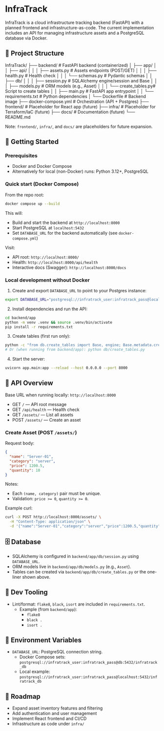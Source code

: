 # InfraTrack

InfraTrack is a cloud infrastructure tracking backend (FastAPI) with a planned frontend and infrastructure-as-code. The current implementation includes an API for managing infrastructure assets and a PostgreSQL database via Docker.

## 📂 Project Structure

InfraTrack/
├── backend/ # FastAPI backend (containerized)
│ ├── app/
│ │ ├── api/
│ │ │ ├── assets.py # Assets endpoints (POST/GET)
│ │ │ ├── health.py # Health check
│ │ │ └── schemas.py # Pydantic schemas
│ │ ├── db/
│ │ │ ├── session.py # SQLAlchemy engine/session and Base
│ │ │ ├── models.py # ORM models (e.g., Asset)
│ │ │ └── create_tables.py# Script to create tables
│ │ ├── main.py # FastAPI app entrypoint
│ │ └── requirements.txt # Python dependencies
│ └── Dockerfile # Backend image
├── docker-compose.yml # Orchestration (API + Postgres)
├── frontend/ # Placeholder for React app (future)
├── infra/ # Placeholder for Terraform/IaC (future)
├── docs/ # Documentation (future)
└── README.md

Note: `frontend/`, `infra/`, and `docs/` are placeholders for future expansion.

## 🚀 Getting Started

### Prerequisites

- Docker and Docker Compose
- Alternatively for local (non-Docker) runs: Python 3.12+, PostgreSQL

### Quick start (Docker Compose)

From the repo root:

```bash
docker compose up --build
```

This will:

- Build and start the backend at `http://localhost:8000`
- Start PostgreSQL at `localhost:5432`
- Set `DATABASE_URL` for the backend automatically (see `docker-compose.yml`)

Visit:

- API root: `http://localhost:8000/`
- Health: `http://localhost:8000/api/health`
- Interactive docs (Swagger): `http://localhost:8000/docs`

### Local development without Docker

1. Create and export `DATABASE_URL` to point to your Postgres instance:

```bash
export DATABASE_URL="postgresql://infratrack_user:infratrack_pass@localhost:5432/infratrack_db"
```

2. Install dependencies and run the API:

```bash
cd backend/app
python -m venv .venv && source .venv/bin/activate
pip install -r requirements.txt
```

3. Create tables (first run only):

```bash
python -c "from db.create_tables import Base, engine; Base.metadata.create_all(bind=engine)"
# Or (when running from backend/app): python db/create_tables.py
```

4. Start the server:

```bash
uvicorn app.main:app --reload --host 0.0.0.0 --port 8000
```

## 📘 API Overview

Base URL when running locally: `http://localhost:8000`

- GET `/` — API root message
- GET `/api/health` — Health check
- GET `/assets/` — List all assets
- POST `/assets/` — Create an asset

### Create Asset (POST `/assets/`)

Request body:

```json
{
  "name": "Server-01",
  "category": "server",
  "price": 1200.5,
  "quantity": 10
}
```

Notes:

- Each `(name, category)` pair must be unique.
- Validation: `price >= 0`, `quantity >= 0`.

Example curl:

```bash
curl -X POST http://localhost:8000/assets/ \
  -H "Content-Type: application/json" \
  -d '{"name":"Server-01","category":"server","price":1200.5,"quantity":10}'
```

## 🗄️ Database

- SQLAlchemy is configured in `backend/app/db/session.py` using `DATABASE_URL`.
- ORM models live in `backend/app/db/models.py` (e.g., `Asset`).
- Tables can be created via `backend/app/db/create_tables.py` or the one-liner shown above.

## 🧪 Dev Tooling

- Lint/format: `flake8`, `black`, `isort` are included in `requirements.txt`.
  - Example (from `backend/app`):
    - `flake8`
    - `black .`
    - `isort .`

## 🔐 Environment Variables

- `DATABASE_URL`: PostgreSQL connection string.
  - Docker Compose sets: `postgresql://infratrack_user:infratrack_pass@db:5432/infratrack_db`
  - Local example: `postgresql://infratrack_user:infratrack_pass@localhost:5432/infratrack_db`

## 🧭 Roadmap

- Expand asset inventory features and filtering
- Add authentication and user management
- Implement React frontend and CI/CD
- Infrastructure as code under `infra/`
